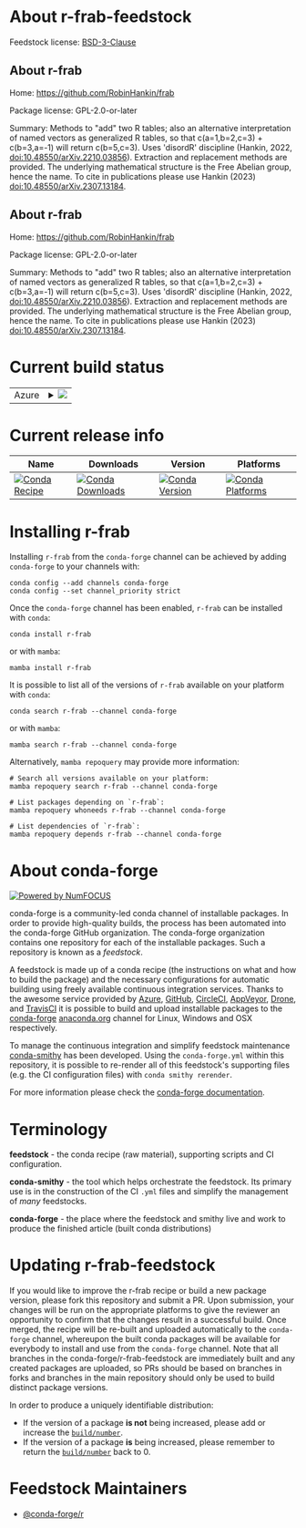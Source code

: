 About r-frab-feedstock
======================

Feedstock license: [BSD-3-Clause](https://github.com/conda-forge/r-frab-feedstock/blob/main/LICENSE.txt)


About r-frab
------------

Home: https://github.com/RobinHankin/frab

Package license: GPL-2.0-or-later

Summary: Methods to "add" two R tables; also an alternative interpretation of named vectors as generalized R tables, so that c(a=1,b=2,c=3) + c(b=3,a=-1) will return c(b=5,c=3).  Uses 'disordR' discipline (Hankin, 2022, <doi:10.48550/arXiv.2210.03856>).  Extraction and replacement methods are provided.  The underlying mathematical structure is the Free Abelian group, hence the name.  To cite in publications please use Hankin (2023) <doi:10.48550/arXiv.2307.13184>.

About r-frab
------------

Home: https://github.com/RobinHankin/frab

Package license: GPL-2.0-or-later

Summary: Methods to "add" two R tables; also an alternative interpretation of named vectors as generalized R tables, so that c(a=1,b=2,c=3) + c(b=3,a=-1) will return c(b=5,c=3).  Uses 'disordR' discipline (Hankin, 2022, <doi:10.48550/arXiv.2210.03856>).  Extraction and replacement methods are provided.  The underlying mathematical structure is the Free Abelian group, hence the name.  To cite in publications please use Hankin (2023) <doi:10.48550/arXiv.2307.13184>.

Current build status
====================


<table>
    
  <tr>
    <td>Azure</td>
    <td>
      <details>
        <summary>
          <a href="https://dev.azure.com/conda-forge/feedstock-builds/_build/latest?definitionId=24569&branchName=main">
            <img src="https://dev.azure.com/conda-forge/feedstock-builds/_apis/build/status/r-frab-feedstock?branchName=main">
          </a>
        </summary>
        <table>
          <thead><tr><th>Variant</th><th>Status</th></tr></thead>
          <tbody><tr>
              <td>linux_64</td>
              <td>
                <a href="https://dev.azure.com/conda-forge/feedstock-builds/_build/latest?definitionId=24569&branchName=main">
                  <img src="https://dev.azure.com/conda-forge/feedstock-builds/_apis/build/status/r-frab-feedstock?branchName=main&jobName=linux&configuration=linux%20linux_64_" alt="variant">
                </a>
              </td>
            </tr><tr>
              <td>osx_64</td>
              <td>
                <a href="https://dev.azure.com/conda-forge/feedstock-builds/_build/latest?definitionId=24569&branchName=main">
                  <img src="https://dev.azure.com/conda-forge/feedstock-builds/_apis/build/status/r-frab-feedstock?branchName=main&jobName=osx&configuration=osx%20osx_64_" alt="variant">
                </a>
              </td>
            </tr><tr>
              <td>win_64</td>
              <td>
                <a href="https://dev.azure.com/conda-forge/feedstock-builds/_build/latest?definitionId=24569&branchName=main">
                  <img src="https://dev.azure.com/conda-forge/feedstock-builds/_apis/build/status/r-frab-feedstock?branchName=main&jobName=win&configuration=win%20win_64_" alt="variant">
                </a>
              </td>
            </tr>
          </tbody>
        </table>
      </details>
    </td>
  </tr>
</table>

Current release info
====================

| Name | Downloads | Version | Platforms |
| --- | --- | --- | --- |
| [![Conda Recipe](https://img.shields.io/badge/recipe-r--frab-green.svg)](https://anaconda.org/conda-forge/r-frab) | [![Conda Downloads](https://img.shields.io/conda/dn/conda-forge/r-frab.svg)](https://anaconda.org/conda-forge/r-frab) | [![Conda Version](https://img.shields.io/conda/vn/conda-forge/r-frab.svg)](https://anaconda.org/conda-forge/r-frab) | [![Conda Platforms](https://img.shields.io/conda/pn/conda-forge/r-frab.svg)](https://anaconda.org/conda-forge/r-frab) |

Installing r-frab
=================

Installing `r-frab` from the `conda-forge` channel can be achieved by adding `conda-forge` to your channels with:

```
conda config --add channels conda-forge
conda config --set channel_priority strict
```

Once the `conda-forge` channel has been enabled, `r-frab` can be installed with `conda`:

```
conda install r-frab
```

or with `mamba`:

```
mamba install r-frab
```

It is possible to list all of the versions of `r-frab` available on your platform with `conda`:

```
conda search r-frab --channel conda-forge
```

or with `mamba`:

```
mamba search r-frab --channel conda-forge
```

Alternatively, `mamba repoquery` may provide more information:

```
# Search all versions available on your platform:
mamba repoquery search r-frab --channel conda-forge

# List packages depending on `r-frab`:
mamba repoquery whoneeds r-frab --channel conda-forge

# List dependencies of `r-frab`:
mamba repoquery depends r-frab --channel conda-forge
```


About conda-forge
=================

[![Powered by
NumFOCUS](https://img.shields.io/badge/powered%20by-NumFOCUS-orange.svg?style=flat&colorA=E1523D&colorB=007D8A)](https://numfocus.org)

conda-forge is a community-led conda channel of installable packages.
In order to provide high-quality builds, the process has been automated into the
conda-forge GitHub organization. The conda-forge organization contains one repository
for each of the installable packages. Such a repository is known as a *feedstock*.

A feedstock is made up of a conda recipe (the instructions on what and how to build
the package) and the necessary configurations for automatic building using freely
available continuous integration services. Thanks to the awesome service provided by
[Azure](https://azure.microsoft.com/en-us/services/devops/), [GitHub](https://github.com/),
[CircleCI](https://circleci.com/), [AppVeyor](https://www.appveyor.com/),
[Drone](https://cloud.drone.io/welcome), and [TravisCI](https://travis-ci.com/)
it is possible to build and upload installable packages to the
[conda-forge](https://anaconda.org/conda-forge) [anaconda.org](https://anaconda.org/)
channel for Linux, Windows and OSX respectively.

To manage the continuous integration and simplify feedstock maintenance
[conda-smithy](https://github.com/conda-forge/conda-smithy) has been developed.
Using the ``conda-forge.yml`` within this repository, it is possible to re-render all of
this feedstock's supporting files (e.g. the CI configuration files) with ``conda smithy rerender``.

For more information please check the [conda-forge documentation](https://conda-forge.org/docs/).

Terminology
===========

**feedstock** - the conda recipe (raw material), supporting scripts and CI configuration.

**conda-smithy** - the tool which helps orchestrate the feedstock.
                   Its primary use is in the construction of the CI ``.yml`` files
                   and simplify the management of *many* feedstocks.

**conda-forge** - the place where the feedstock and smithy live and work to
                  produce the finished article (built conda distributions)


Updating r-frab-feedstock
=========================

If you would like to improve the r-frab recipe or build a new
package version, please fork this repository and submit a PR. Upon submission,
your changes will be run on the appropriate platforms to give the reviewer an
opportunity to confirm that the changes result in a successful build. Once
merged, the recipe will be re-built and uploaded automatically to the
`conda-forge` channel, whereupon the built conda packages will be available for
everybody to install and use from the `conda-forge` channel.
Note that all branches in the conda-forge/r-frab-feedstock are
immediately built and any created packages are uploaded, so PRs should be based
on branches in forks and branches in the main repository should only be used to
build distinct package versions.

In order to produce a uniquely identifiable distribution:
 * If the version of a package **is not** being increased, please add or increase
   the [``build/number``](https://docs.conda.io/projects/conda-build/en/latest/resources/define-metadata.html#build-number-and-string).
 * If the version of a package **is** being increased, please remember to return
   the [``build/number``](https://docs.conda.io/projects/conda-build/en/latest/resources/define-metadata.html#build-number-and-string)
   back to 0.

Feedstock Maintainers
=====================

* [@conda-forge/r](https://github.com/orgs/conda-forge/teams/r/)

